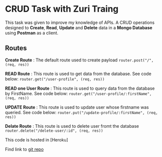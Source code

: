 # CRUD Task with Zuri Traing

This task was given to improve my knowledge of APIs. A CRUD operations designed to **Create**, **Read**, **Update** and **Delete** data in a **Mongo Database** using **Postman** as a client.

## Routes

**Create Route** : The default route used to create payload
`router.post("/", (req, res))`

**READ Route** : This route is used to get data from the database. See code below:
`router.get("/user-profile", (req, res))`


**READ one User Route** : This route is used to query data from the database by FirstName. See code below:
`router.get("/user-profile/:firstName", (req, res))`

**UPDATE Route** : This route is used to update user whose firstname was queried. See code below:
`router.put("/update-profile/:firstName", (req, res))`

**Delate Route** : This route is used to delete user fromt the database
`router.delete("/delete-user/:id", (req, res))`

This code is hosted in [Heroku]

Find link to [git repo](https://github.com/Celnet-hub/CRUD_App_with_Zuri_Training)


